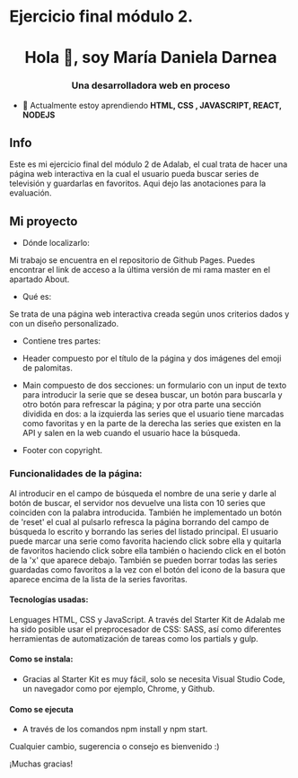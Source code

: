 # Ejercicio final módulo 2.

<h1 align="center">Hola 👋, soy María Daniela Darnea</h1>
<h3 align="center">Una desarrolladora web en proceso</h3>

- 🌱 Actualmente estoy aprendiendo **HTML, CSS , JAVASCRIPT, REACT, NODEJS**

## Info

Este es mi ejercicio final del módulo 2 de Adalab, el cual trata de hacer una página web interactiva en la cual el usuario pueda buscar series de televisión y guardarlas en favoritos.
Aqui dejo las anotaciones para la evaluación.

## Mi proyecto

- Dónde localizarlo:

Mi trabajo se encuentra en el repositorio de Github Pages. Puedes encontrar el link de acceso a la última versión de mi rama master en el apartado About.

- Qué es:

Se trata de una página web interactiva creada según unos criterios dados y con un diseño personalizado.

- Contiene tres partes:

- Header compuesto por el título de la página y dos imágenes del emoji de palomitas.

- Main compuesto de dos secciones: un formulario con un input de texto para introducir la serie que se desea buscar, un botón para buscarla y otro botón para refrescar la página; y por otra parte una sección dividida en dos: a la izquierda las series que el usuario tiene marcadas como favoritas y en la parte de la derecha las series que existen en la API y salen en la web cuando el usuario hace la búsqueda.

- Footer con copyright.

### Funcionalidades de la página:

Al introducir en el campo de búsqueda el nombre de una serie y darle al botón de buscar, el servidor nos devuelve una lista con 10 series que coinciden con la palabra introducida. También he implementado un botón de 'reset' el cual al pulsarlo refresca la página borrando del campo de búsqueda lo escrito y borrando las series del listado principal. El usuario puede marcar una serie como favorita haciendo click sobre ella y quitarla de favoritos haciendo click sobre ella también o haciendo click en el botón de la 'x' que aparece debajo. También se pueden borrar todas las series guardadas como favoritos a la vez con el botón del icono de la basura que aparece encima de la lista de la series favoritas.

#### Tecnologías usadas:

Lenguages HTML, CSS y JavaScript. A través del Starter Kit de Adalab me ha sido posible usar el preprocesador de CSS: SASS, así como diferentes herramientas de automatización de tareas como los partials y gulp.

#### Como se instala:

- Gracias al Starter Kit es muy fácil, solo se necesita Visual Studio Code, un navegador como por ejemplo, Chrome, y Github.

#### Como se ejecuta

- A través de los comandos npm install y npm start.

Cualquier cambio, sugerencia o consejo es bienvenido :)

¡Muchas gracias!
